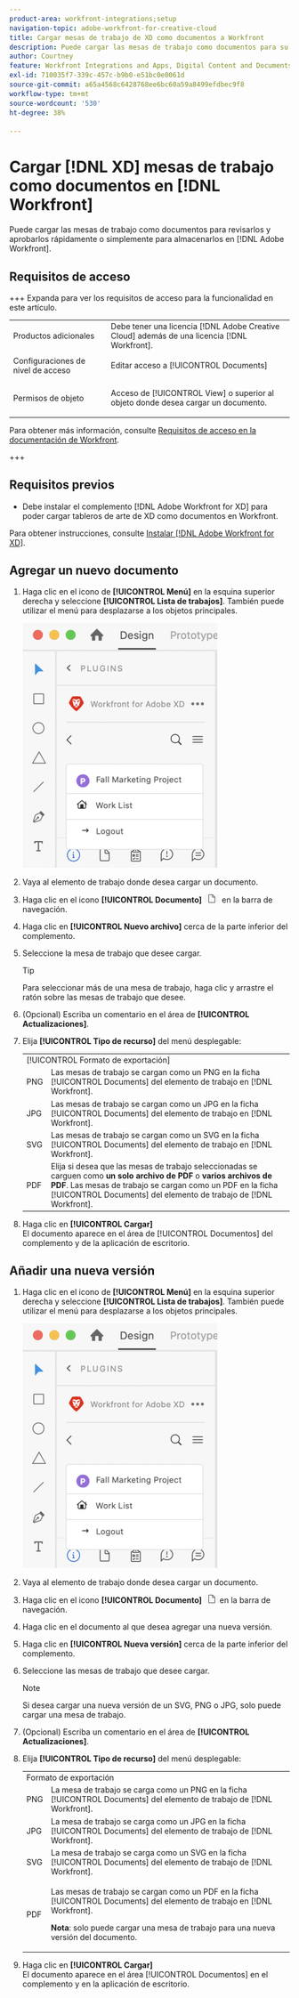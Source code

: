 ```yaml
---
product-area: workfront-integrations;setup
navigation-topic: adobe-workfront-for-creative-cloud
title: Cargar mesas de trabajo de XD como documentos a Workfront
description: Puede cargar las mesas de trabajo como documentos para su rápida revisión y aprobación, o simplemente para almacenarlos en Adobe Workfront.
author: Courtney
feature: Workfront Integrations and Apps, Digital Content and Documents
exl-id: 710035f7-339c-457c-b9b0-e51bc0e0061d
source-git-commit: a65a4568c6428768ee6bc60a59a8499efdbec9f8
workflow-type: tm+mt
source-wordcount: '530'
ht-degree: 38%

---
```



# Cargar [!DNL XD] mesas de trabajo como documentos en [!DNL Workfront]

Puede cargar las mesas de trabajo como documentos para revisarlos y aprobarlos rápidamente o simplemente para almacenarlos en [!DNL Adobe Workfront].

## Requisitos de acceso

+++ Expanda para ver los requisitos de acceso para la funcionalidad en este artículo.

<table style="table-layout:auto"> 
 <col> 
 <col> 
 <tbody> 
  <tr> 
   <!-- <td role="rowheader">[!DNL Adobe Workfront] package</td> 
   <td> <p>Any</p> </td> 
  </tr> 
  <tr data-mc-conditions=""> 
   <td role="rowheader">[!DNL Adobe Workfront] license</td> 
   <td> 
   <p>Standard</p>
   <p>Work or higher</p> </td> 
  </tr> 
  <tr> -->
   <td role="rowheader">Productos adicionales</td> 
   <td>Debe tener una licencia [!DNL Adobe Creative Cloud] además de una licencia [!DNL Workfront].</td> 
  </tr> 
  <tr> 
   <td role="rowheader">Configuraciones de nivel de acceso</td> 
   <td> <p>Editar acceso a [!UICONTROL Documents]</p> </td> 
  </tr> 
  <tr> 
   <td role="rowheader">Permisos de objeto</td> 
   <td> <p>Acceso de [!UICONTROL View] o superior al objeto donde desea cargar un documento.</p> </td> 
  </tr> 
 </tbody> 
</table>

Para obtener más información, consulte [Requisitos de acceso en la documentación de Workfront](/help/quicksilver/administration-and-setup/add-users/access-levels-and-object-permissions/access-level-requirements-in-documentation.md).

+++

## Requisitos previos

* Debe instalar el complemento [!DNL Adobe Workfront for XD] para poder cargar tableros de arte de XD como documentos en Workfront.

Para obtener instrucciones, consulte [Instalar [!DNL Adobe Workfront for XD]](/help/quicksilver/workfront-integrations-and-apps/adobe-workfront-for-creative-cloud/wf-adobe-xd-install.md).

## Agregar un nuevo documento

1. Haga clic en el icono de **[!UICONTROL Menú]** en la esquina superior derecha y seleccione **[!UICONTROL Lista de trabajos]**. También puede utilizar el menú para desplazarse a los objetos principales.

   ![Icono de menú](assets/menu-350x440.png)

1. Vaya al elemento de trabajo donde desea cargar un documento.
1. Haga clic en el icono **[!UICONTROL Documento]** ![Icono del documento](assets/documents.png) en la barra de navegación.

1. Haga clic en **[!UICONTROL Nuevo archivo]** cerca de la parte inferior del complemento.
1. Seleccione la mesa de trabajo que desee cargar.

   >[!TIP]
   >
   >Para seleccionar más de una mesa de trabajo, haga clic y arrastre el ratón sobre las mesas de trabajo que desee.
1. (Opcional) Escriba un comentario en el área de **[!UICONTROL Actualizaciones]**.
1. Elija **[!UICONTROL Tipo de recurso]** del menú desplegable:

   <table style="table-layout:auto">
    <col>
    <col>
    <tbody>
     <tr>
      <td colspan="2" role="rowheader">[!UICONTROL Formato de exportación]</td>
     </tr>
     <tr>
      <td role="rowheader">PNG</td>
      <td>Las mesas de trabajo se cargan como un PNG en la ficha [!UICONTROL Documents] del elemento de trabajo en [!DNL Workfront]. </td>
     </tr>
     <tr>
      <td role="rowheader">JPG</td>
      <td>Las mesas de trabajo se cargan como un JPG en la ficha [!UICONTROL Documents] del elemento de trabajo en [!DNL Workfront]. <br></td>
     </tr>
     <tr>
      <td role="rowheader">SVG</td>
      <td>Las mesas de trabajo se cargan como un SVG en la ficha [!UICONTROL Documents] del elemento de trabajo en [!DNL Workfront]. </td>
     </tr>
     <tr>
      <td role="rowheader">PDF</td>
      <td>Elija si desea que las mesas de trabajo seleccionadas se carguen como <strong>un solo archivo de PDF</strong> o <strong>varios archivos de PDF</strong>. Las mesas de trabajo se cargan como un PDF en la ficha [!UICONTROL Documents] del elemento de trabajo de [!DNL Workfront].</td>
     </tr>
    </tbody>
   </table>


1. Haga clic en **[!UICONTROL Cargar]**\
   El documento aparece en el área de [!UICONTROL Documentos] del complemento y de la aplicación de escritorio.

## Añadir una nueva versión

1. Haga clic en el icono de **[!UICONTROL Menú]** en la esquina superior derecha y seleccione **[!UICONTROL Lista de trabajos]**. También puede utilizar el menú para desplazarse a los objetos principales.

   ![Icono de menú](assets/menu-350x440.png)

1. Vaya al elemento de trabajo donde desea cargar un documento.
1. Haga clic en el icono **[!UICONTROL Documento]** ![Icono del documento](assets/documents.png)en la barra de navegación.

1. Haga clic en el documento al que desea agregar una nueva versión.
1. Haga clic en **[!UICONTROL Nueva versión]** cerca de la parte inferior del complemento.
1. Seleccione las mesas de trabajo que desee cargar.

   >[!NOTE]
   >
   >Si desea cargar una nueva versión de un SVG, PNG o JPG, solo puede cargar una mesa de trabajo.

1. (Opcional) Escriba un comentario en el área de **[!UICONTROL Actualizaciones]**.

1. Elija **[!UICONTROL Tipo de recurso]** del menú desplegable:

   <table style="table-layout:auto">
    <col>
    <col>
    <tbody>
     <tr>
      <td colspan="2" role="rowheader">Formato de exportación</td>
     </tr>
     <tr>
      <td role="rowheader">PNG</td>
      <td>La mesa de trabajo se carga como un PNG en la ficha [!UICONTROL Documents] del elemento de trabajo de [!DNL Workfront]. </td>
     </tr>
     <tr>
      <td role="rowheader">JPG</td>
      <td>La mesa de trabajo se carga como un JPG en la ficha [!UICONTROL Documents] del elemento de trabajo de [!DNL Workfront]. <br></td>
     </tr>
     <tr>
      <td role="rowheader">SVG</td>
      <td>La mesa de trabajo se carga como un SVG en la ficha [!UICONTROL Documents] del elemento de trabajo de [!DNL Workfront]. </td>
     </tr>
     <tr>
      <td role="rowheader">PDF</td>
      <td><p>Las mesas de trabajo se cargan como un PDF en la ficha [!UICONTROL Documents] del elemento de trabajo en [!DNL Workfront].</p>
      <p><strong>Nota</strong>: solo puede cargar una mesa de trabajo para una nueva versión del documento.</p>
      </td>
     </tr>
    </tbody>
   </table>

1. Haga clic en **[!UICONTROL Cargar]**\
   El documento aparece en el área [!UICONTROL Documentos] en el complemento y en la aplicación de escritorio.
